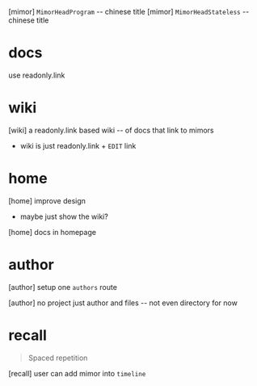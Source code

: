 [mimor] `MimorHeadProgram` -- chinese title
[mimor] `MimorHeadStateless` -- chinese title

# docs

use readonly.link

# wiki

[wiki] a readonly.link based wiki -- of docs that link to mimors

- wiki is just readonly.link + `EDIT` link

# home

[home] improve design

- maybe just show the wiki?

[home] docs in homepage

# author

[author] setup one `authors` route

[author] no project just author and files -- not even directory for now

# recall

> Spaced repetition

[recall] user can add mimor into `timeline`
